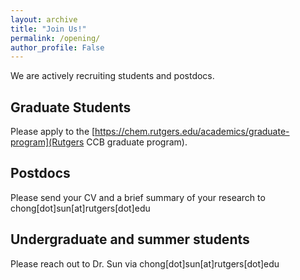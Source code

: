 ```yaml
---
layout: archive
title: "Join Us!"
permalink: /opening/
author_profile: False
---
```


We are actively recruiting students and postdocs. 

## Graduate Students
Please apply to the [https://chem.rutgers.edu/academics/graduate-program](Rutgers CCB graduate program).

## Postdocs
Please send your CV and a brief summary of your research to chong[dot]sun[at]rutgers[dot]edu

## Undergraduate and summer students
Please reach out to Dr. Sun via chong[dot]sun[at]rutgers[dot]edu
